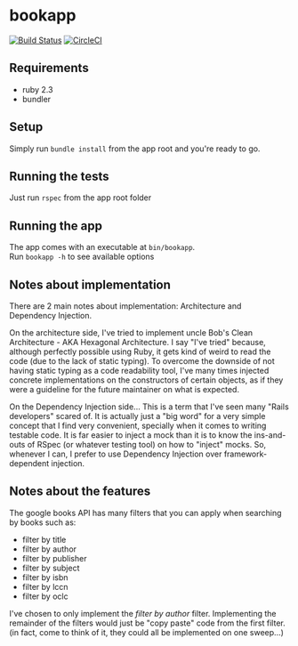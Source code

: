 # bookapp

[![Build Status](https://travis-ci.org/LynxEyes/booksapi_wrapper-ruby.svg?branch=master)](https://travis-ci.org/LynxEyes/booksapi_wrapper-ruby)
[![CircleCI](https://circleci.com/gh/LynxEyes/booksapi_wrapper-ruby.svg?style=svg)](https://circleci.com/gh/LynxEyes/booksapi_wrapper-ruby)

## Requirements

* ruby 2.3
* bundler


## Setup

Simply run `bundle install` from the app root and you're ready to go.


## Running the tests

Just run `rspec` from the app root folder


## Running the app

The app comes with an executable at `bin/bookapp`.  
Run `bookapp -h` to see available options


## Notes about implementation

There are 2 main notes about implementation: Architecture and Dependency Injection.

On the architecture side, I've tried to implement uncle Bob's Clean Architecture - AKA Hexagonal Architecture. I say "I've tried" because, although perfectly possible using Ruby, it gets kind of weird to read the code (due to the lack of static typing).
To overcome the downside of not having static typing as a code readability tool, I've many times injected concrete implementations on the constructors of certain objects, as if they were a guideline for the future maintainer on what is expected.


On the Dependency Injection side... This is a term that I've seen many "Rails developers" scared of. It is actually just a "big word" for a very simple concept that I find very convenient, specially when it comes to writing testable code. It is far easier to inject a mock than it is to know the ins-and-outs of RSpec (or whatever testing tool) on how to "inject" mocks.
So, whenever I can, I prefer to use Dependency Injection over framework-dependent injection.


## Notes about the features

The google books API has many filters that you can apply when searching by books such as:

* filter by title
* filter by author
* filter by publisher
* filter by subject
* filter by isbn
* filter by lccn
* filter by oclc

I've chosen to only implement the *filter by author* filter.
Implementing the remainder of the filters would just be "copy paste" code from the first filter. (in fact, come to think of it, they could all be implemented on one sweep...)

